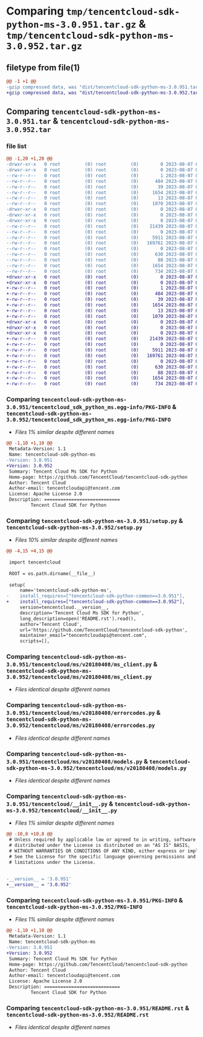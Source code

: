 # Comparing `tmp/tencentcloud-sdk-python-ms-3.0.951.tar.gz` & `tmp/tencentcloud-sdk-python-ms-3.0.952.tar.gz`

## filetype from file(1)

```diff
@@ -1 +1 @@
-gzip compressed data, was "dist/tencentcloud-sdk-python-ms-3.0.951.tar", last modified: Mon Aug  7 00:30:56 2023, max compression
+gzip compressed data, was "dist/tencentcloud-sdk-python-ms-3.0.952.tar", last modified: Mon Aug  7 08:58:38 2023, max compression
```

## Comparing `tencentcloud-sdk-python-ms-3.0.951.tar` & `tencentcloud-sdk-python-ms-3.0.952.tar`

### file list

```diff
@@ -1,20 +1,20 @@
-drwxr-xr-x   0 root         (0) root         (0)        0 2023-08-07 00:30:56.000000 tencentcloud-sdk-python-ms-3.0.951/
-drwxr-xr-x   0 root         (0) root         (0)        0 2023-08-07 00:30:56.000000 tencentcloud-sdk-python-ms-3.0.951/tencentcloud_sdk_python_ms.egg-info/
--rw-r--r--   0 root         (0) root         (0)        1 2023-08-07 00:30:56.000000 tencentcloud-sdk-python-ms-3.0.951/tencentcloud_sdk_python_ms.egg-info/dependency_links.txt
--rw-r--r--   0 root         (0) root         (0)      484 2023-08-07 00:30:56.000000 tencentcloud-sdk-python-ms-3.0.951/tencentcloud_sdk_python_ms.egg-info/SOURCES.txt
--rw-r--r--   0 root         (0) root         (0)       39 2023-08-07 00:30:56.000000 tencentcloud-sdk-python-ms-3.0.951/tencentcloud_sdk_python_ms.egg-info/requires.txt
--rw-r--r--   0 root         (0) root         (0)     1654 2023-08-07 00:30:56.000000 tencentcloud-sdk-python-ms-3.0.951/tencentcloud_sdk_python_ms.egg-info/PKG-INFO
--rw-r--r--   0 root         (0) root         (0)       13 2023-08-07 00:30:56.000000 tencentcloud-sdk-python-ms-3.0.951/tencentcloud_sdk_python_ms.egg-info/top_level.txt
--rw-r--r--   0 root         (0) root         (0)     1070 2023-08-07 00:30:56.000000 tencentcloud-sdk-python-ms-3.0.951/setup.py
-drwxr-xr-x   0 root         (0) root         (0)        0 2023-08-07 00:30:56.000000 tencentcloud-sdk-python-ms-3.0.951/tencentcloud/
-drwxr-xr-x   0 root         (0) root         (0)        0 2023-08-07 00:30:56.000000 tencentcloud-sdk-python-ms-3.0.951/tencentcloud/ms/
-drwxr-xr-x   0 root         (0) root         (0)        0 2023-08-07 00:30:56.000000 tencentcloud-sdk-python-ms-3.0.951/tencentcloud/ms/v20180408/
--rw-r--r--   0 root         (0) root         (0)    21439 2023-08-07 00:30:56.000000 tencentcloud-sdk-python-ms-3.0.951/tencentcloud/ms/v20180408/ms_client.py
--rw-r--r--   0 root         (0) root         (0)        0 2023-08-07 00:30:56.000000 tencentcloud-sdk-python-ms-3.0.951/tencentcloud/ms/v20180408/__init__.py
--rw-r--r--   0 root         (0) root         (0)     5911 2023-08-07 00:30:56.000000 tencentcloud-sdk-python-ms-3.0.951/tencentcloud/ms/v20180408/errorcodes.py
--rw-r--r--   0 root         (0) root         (0)   169761 2023-08-07 00:30:56.000000 tencentcloud-sdk-python-ms-3.0.951/tencentcloud/ms/v20180408/models.py
--rw-r--r--   0 root         (0) root         (0)        0 2023-08-07 00:30:56.000000 tencentcloud-sdk-python-ms-3.0.951/tencentcloud/ms/__init__.py
--rw-r--r--   0 root         (0) root         (0)      630 2023-08-07 00:30:56.000000 tencentcloud-sdk-python-ms-3.0.951/tencentcloud/__init__.py
--rw-r--r--   0 root         (0) root         (0)       88 2023-08-07 00:30:56.000000 tencentcloud-sdk-python-ms-3.0.951/setup.cfg
--rw-r--r--   0 root         (0) root         (0)     1654 2023-08-07 00:30:56.000000 tencentcloud-sdk-python-ms-3.0.951/PKG-INFO
--rw-r--r--   0 root         (0) root         (0)      734 2023-08-07 00:30:56.000000 tencentcloud-sdk-python-ms-3.0.951/README.rst
+drwxr-xr-x   0 root         (0) root         (0)        0 2023-08-07 08:58:38.000000 tencentcloud-sdk-python-ms-3.0.952/
+drwxr-xr-x   0 root         (0) root         (0)        0 2023-08-07 08:58:38.000000 tencentcloud-sdk-python-ms-3.0.952/tencentcloud_sdk_python_ms.egg-info/
+-rw-r--r--   0 root         (0) root         (0)        1 2023-08-07 08:58:38.000000 tencentcloud-sdk-python-ms-3.0.952/tencentcloud_sdk_python_ms.egg-info/dependency_links.txt
+-rw-r--r--   0 root         (0) root         (0)      484 2023-08-07 08:58:38.000000 tencentcloud-sdk-python-ms-3.0.952/tencentcloud_sdk_python_ms.egg-info/SOURCES.txt
+-rw-r--r--   0 root         (0) root         (0)       39 2023-08-07 08:58:38.000000 tencentcloud-sdk-python-ms-3.0.952/tencentcloud_sdk_python_ms.egg-info/requires.txt
+-rw-r--r--   0 root         (0) root         (0)     1654 2023-08-07 08:58:38.000000 tencentcloud-sdk-python-ms-3.0.952/tencentcloud_sdk_python_ms.egg-info/PKG-INFO
+-rw-r--r--   0 root         (0) root         (0)       13 2023-08-07 08:58:38.000000 tencentcloud-sdk-python-ms-3.0.952/tencentcloud_sdk_python_ms.egg-info/top_level.txt
+-rw-r--r--   0 root         (0) root         (0)     1070 2023-08-07 08:58:38.000000 tencentcloud-sdk-python-ms-3.0.952/setup.py
+drwxr-xr-x   0 root         (0) root         (0)        0 2023-08-07 08:58:38.000000 tencentcloud-sdk-python-ms-3.0.952/tencentcloud/
+drwxr-xr-x   0 root         (0) root         (0)        0 2023-08-07 08:58:38.000000 tencentcloud-sdk-python-ms-3.0.952/tencentcloud/ms/
+drwxr-xr-x   0 root         (0) root         (0)        0 2023-08-07 08:58:38.000000 tencentcloud-sdk-python-ms-3.0.952/tencentcloud/ms/v20180408/
+-rw-r--r--   0 root         (0) root         (0)    21439 2023-08-07 08:58:38.000000 tencentcloud-sdk-python-ms-3.0.952/tencentcloud/ms/v20180408/ms_client.py
+-rw-r--r--   0 root         (0) root         (0)        0 2023-08-07 08:58:38.000000 tencentcloud-sdk-python-ms-3.0.952/tencentcloud/ms/v20180408/__init__.py
+-rw-r--r--   0 root         (0) root         (0)     5911 2023-08-07 08:58:38.000000 tencentcloud-sdk-python-ms-3.0.952/tencentcloud/ms/v20180408/errorcodes.py
+-rw-r--r--   0 root         (0) root         (0)   169761 2023-08-07 08:58:38.000000 tencentcloud-sdk-python-ms-3.0.952/tencentcloud/ms/v20180408/models.py
+-rw-r--r--   0 root         (0) root         (0)        0 2023-08-07 08:58:38.000000 tencentcloud-sdk-python-ms-3.0.952/tencentcloud/ms/__init__.py
+-rw-r--r--   0 root         (0) root         (0)      630 2023-08-07 08:58:38.000000 tencentcloud-sdk-python-ms-3.0.952/tencentcloud/__init__.py
+-rw-r--r--   0 root         (0) root         (0)       88 2023-08-07 08:58:38.000000 tencentcloud-sdk-python-ms-3.0.952/setup.cfg
+-rw-r--r--   0 root         (0) root         (0)     1654 2023-08-07 08:58:38.000000 tencentcloud-sdk-python-ms-3.0.952/PKG-INFO
+-rw-r--r--   0 root         (0) root         (0)      734 2023-08-07 08:58:38.000000 tencentcloud-sdk-python-ms-3.0.952/README.rst
```

### Comparing `tencentcloud-sdk-python-ms-3.0.951/tencentcloud_sdk_python_ms.egg-info/PKG-INFO` & `tencentcloud-sdk-python-ms-3.0.952/tencentcloud_sdk_python_ms.egg-info/PKG-INFO`

 * *Files 1% similar despite different names*

```diff
@@ -1,10 +1,10 @@
 Metadata-Version: 1.1
 Name: tencentcloud-sdk-python-ms
-Version: 3.0.951
+Version: 3.0.952
 Summary: Tencent Cloud Ms SDK for Python
 Home-page: https://github.com/TencentCloud/tencentcloud-sdk-python
 Author: Tencent Cloud
 Author-email: tencentcloudapi@tencent.com
 License: Apache License 2.0
 Description: ============================
         Tencent Cloud SDK for Python
```

### Comparing `tencentcloud-sdk-python-ms-3.0.951/setup.py` & `tencentcloud-sdk-python-ms-3.0.952/setup.py`

 * *Files 10% similar despite different names*

```diff
@@ -4,15 +4,15 @@
 
 import tencentcloud
 
 ROOT = os.path.dirname(__file__)
 
 setup(
     name='tencentcloud-sdk-python-ms',
-    install_requires=["tencentcloud-sdk-python-common==3.0.951"],
+    install_requires=["tencentcloud-sdk-python-common==3.0.952"],
     version=tencentcloud.__version__,
     description='Tencent Cloud Ms SDK for Python',
     long_description=open('README.rst').read(),
     author='Tencent Cloud',
     url='https://github.com/TencentCloud/tencentcloud-sdk-python',
     maintainer_email="tencentcloudapi@tencent.com",
     scripts=[],
```

### Comparing `tencentcloud-sdk-python-ms-3.0.951/tencentcloud/ms/v20180408/ms_client.py` & `tencentcloud-sdk-python-ms-3.0.952/tencentcloud/ms/v20180408/ms_client.py`

 * *Files identical despite different names*

### Comparing `tencentcloud-sdk-python-ms-3.0.951/tencentcloud/ms/v20180408/errorcodes.py` & `tencentcloud-sdk-python-ms-3.0.952/tencentcloud/ms/v20180408/errorcodes.py`

 * *Files identical despite different names*

### Comparing `tencentcloud-sdk-python-ms-3.0.951/tencentcloud/ms/v20180408/models.py` & `tencentcloud-sdk-python-ms-3.0.952/tencentcloud/ms/v20180408/models.py`

 * *Files identical despite different names*

### Comparing `tencentcloud-sdk-python-ms-3.0.951/tencentcloud/__init__.py` & `tencentcloud-sdk-python-ms-3.0.952/tencentcloud/__init__.py`

 * *Files 1% similar despite different names*

```diff
@@ -10,8 +10,8 @@
 # Unless required by applicable law or agreed to in writing, software
 # distributed under the License is distributed on an "AS IS" BASIS,
 # WITHOUT WARRANTIES OR CONDITIONS OF ANY KIND, either express or implied.
 # See the License for the specific language governing permissions and
 # limitations under the License.
 
 
-__version__ = '3.0.951'
+__version__ = '3.0.952'
```

### Comparing `tencentcloud-sdk-python-ms-3.0.951/PKG-INFO` & `tencentcloud-sdk-python-ms-3.0.952/PKG-INFO`

 * *Files 1% similar despite different names*

```diff
@@ -1,10 +1,10 @@
 Metadata-Version: 1.1
 Name: tencentcloud-sdk-python-ms
-Version: 3.0.951
+Version: 3.0.952
 Summary: Tencent Cloud Ms SDK for Python
 Home-page: https://github.com/TencentCloud/tencentcloud-sdk-python
 Author: Tencent Cloud
 Author-email: tencentcloudapi@tencent.com
 License: Apache License 2.0
 Description: ============================
         Tencent Cloud SDK for Python
```

### Comparing `tencentcloud-sdk-python-ms-3.0.951/README.rst` & `tencentcloud-sdk-python-ms-3.0.952/README.rst`

 * *Files identical despite different names*

